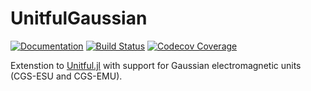 # UnitfulGaussian

[![Documentation](https://img.shields.io/badge/docs-dev-blue.svg)](https://abhro.github.io/UnitfulGaussian.jl/dev)
[![Build Status](https://github.com/abhro/UnitfulGaussian.jl/actions/workflows/CI.yml/badge.svg?branch=main)](https://github.com/abhro/UnitfulGaussian.jl/actions/workflows/CI.yml?query=branch%3Amain)
[![Codecov Coverage](https://codecov.io/gh/abhro/UnitfulGaussian.jl/branch/main/graph/badge.svg)](https://codecov.io/gh/abhro/UnitfulGaussian.jl)

Extenstion to [Unitful.jl](https://github.com/PainterQubits/Unitful.jl) with support for Gaussian electromagnetic units (CGS-ESU and CGS-EMU).

